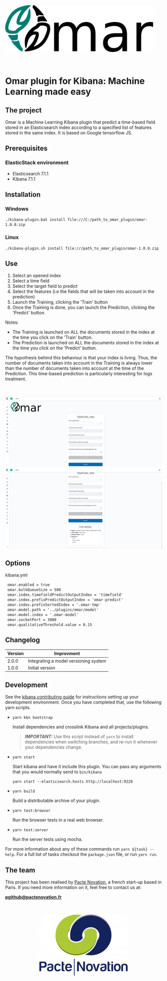 <div align="left">
 <img src="public/ressources/omar_logo_text.png" alt="omar" width="476" height="150">
</div>
<br/>
<br/>

# Omar plugin for Kibana: Machine Learning made easy

## The project

Omar is a Machine Learning Kibana plugin that predict a time-based field stored in an Elasticsearch index according to a specified list of features stored in the same index.
It is based on Google tensorflow JS.

## Prerequisites

### ElasticStack environment

* Elasticsearch 7.1.1
* Kibana 7.1.1

## Installation

### Windows

  ```
  ./kibana-plugin.bat install file:///C:/path_to_omar_plugin/omar-1.0.0.zip
  ```

### Linux

 ```
 ./kibana-plugin.sh install file:///path_to_omar_plugin/omar-1.0.0.zip
 ```

## Use

1. Select an opened index
2. Select a time field
3. Select the target field to predict
4. Select the features (i.e the fields that will be taken into account in the prediction)
5. Launch the Training, clicking the 'Train' button
6. Once the Training is done, you can launch the Prediction, clicking the 'Predict' button.

Notes:
* The Training is launched on ALL the documents stored in the index at the time you click on the 'Train' button.
* The Prediction is launched on ALL the documents stored in the index at the time you click on the 'Predict' button.

The hypothesis behind this behaviour is that your index is living. Thus, the number of documents taken into account in the Training is always lower than the number of documents taken into account at the time of the Prediction. This time-based prediction is particularly interesting for logs treatment.


<br/>
<br/>
<div align="center">
  <img src="public/ressources/omar1.png" alt="omar Screenshot">
</div>
<div align="center">
  <img src="public/ressources/omar2.png" alt="omar model Screenshot">
</div>

## Options

kibana.yml

```
 omar.enabled = true
 omar.bulkQueueSize = 500
 omar.index.timefieldPredictOutputIndex = 'timefield'
 omar.index.prefixPredictOutputIndex = 'omar-predict'
 omar.index.prefixSortedIndex = '.omar-tmp'
 omar.model.path = '../plugins/omar/model'
 omar.model.index = '.omar-model'
 omar.socketPort = 3000
 omar.qualitativeThreshold.value = 0.15
 ```


## Changelog

| Version  | Improvment |
| -------- | ---------- |
| 2.0.0  |  Integrating a model versioning system |
| 1.0.0  |  Initial version |


## Development

See the [kibana contributing guide](https://github.com/elastic/kibana/blob/master/CONTRIBUTING.md) for instructions setting up your development environment. Once you have completed that, use the following yarn scripts.

  - `yarn kbn bootstrap`

    Install dependencies and crosslink Kibana and all projects/plugins.

    > ***IMPORTANT:*** Use this script instead of `yarn` to install dependencies when switching branches, and re-run it whenever your dependencies change.

  - `yarn start`

    Start kibana and have it include this plugin. You can pass any arguments that you would normally send to `bin/kibana`

      ```
      yarn start --elasticsearch.hosts http://localhost:9220
      ```

  - `yarn build`

    Build a distributable archive of your plugin.

  - `yarn test:browser`

    Run the browser tests in a real web browser.

  - `yarn test:server`

    Run the server tests using mocha.

For more information about any of these commands run `yarn ${task} --help`. For a full list of tasks checkout the `package.json` file, or run `yarn run`.

## The team

This project has been realised by [Pacte Novation](https://www.pactenovation.fr/), a french start-up based in Paris.
If you need more information on it, feel free to contact us at: 

**pgithub@pactenovation.fr**

<br/>
<br/>
<div align="center">
  <img src="public/ressources/pacte_logo.png" alt="Pacte Novation">
</div>

